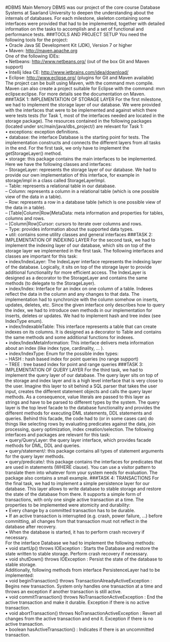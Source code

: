 #DBMS
Main Memory DBMS was our project of the core course Database Systems at Saarland University to deepen the understanding about the internals of databases. For each milestone, skeleton containing some interfaces were provided that had to be implemented, together with detailed information on the tasks to accomplish and a set of functional and performance tests.
###TOOLS AND PROJECT SETUP
You need the following tools for the project: <br />
• Oracle Java SE Development Kit (JDK), Version 7 or higher <br />
• Maven: http://maven.apache.org <br />
One of the following IDEs: <br />
• Netbeans: http://www.netbeans.org/ (out of the box Git and Maven support) <br />
• Intellij Idea CE: http://www.jetbrains.com/idea/download/ <br />
• Eclipse: http://www.eclipse.org/ (plugins for Git and Maven available) <br />
The project can be built using Maven, with the command mvn compile. Maven can also create a project suitable for Eclipse with the command: mvn eclipse:eclipse. For more details see the documentation on Maven. 
###TASK 1: IMPLEMENTATION OF STORAGE LAYER
For the first milestone, we had to implement the storage layer of our database. We were provided with the interfaces that were to be implemented and against which there were tests tests (for Task 1, most of the interfaces needed are located in the storage package). The resources contained in the following packages (located under src/main/java/dbs_project/) are relevant for Task 1: <br />
• exceptions: exception definitions. <br />
• database: the interface Database is the starting point for tests. The implementation constructs and connects the different layers from all tasks in the end. For the first task, we only have to implement the getStorageLayer() method. <br />
• storage: this package contains the main interfaces to be implemented. Here we have the following classes and interfaces: <br />
– StorageLayer: represents the storage layer of our database. We had to provide our own implementation of this interface, for example in storage/impl in a class called StorageLayerImpl. <br />
– Table: represents a relational table in our database. <br />
– Column: represents a column in a relational table (which is one possible view of the data in a table). <br />
– Row: represents a row in a database table (which is one possible view of the data in a table). <br />
– [Table|Column|Row]MetaData: meta information and properties for tables, columns and rows. <br />
– [Column|Row]Cursor: cursors to iterate over columns and rows. <br />
– Type: provides information about the supported data types. <br />
• util: contains some utility classes and general interfaces 
###TASK 2: IMPLEMENTATION OF INDEXING LAYER
For the second task, we had to implement the indexing layer of our database, which sits on top of the storage layer we implemented in the first task. The following interfaces and classes are important for this task: <br />
• index/IndexLayer: The IndexLayer interface represents the indexing layer of the database. Logically, it sits on top of the storage layer to provide additional functionality for more efficient access. The IndexLayer is designed as a decorator to the StorageLayer and contains the same methods (to delegate to the StorageLayer). <br />
• index/Index: Interface for an index on one column of a table. Indexes reflect the data in the column and any changes to that data. The implementation had to synchronize with the column somehow on inserts, updates, deletes, etc. Since the given interface only describes how to query the index, we had to introduce own methods in our implementation for inserts, deletes or updates. We had to implement hash and tree index (see IndexType enum). <br />
• index/IndexableTable: This interface represents a table that can create indexes on its columns. It is designed as a decorator to Table and contains the same methods and some additional functions for indexes. <br />
• index/IndexMetaInformation: This interface delivers meta information about an index (like index type, cardinality, ... ). <br />
• index/IndexType: Enum for the possible index types: <br />
– HASH : hash based index for point queries (no range support) <br />
– TREE : tree based index for point and range queries 
###TASK 3: IMPLEMENTATION OF QUERY LAYER 
For the third task, we had to implement the query layer of our database. The query layer sits on top of the storage and index layer and is a high level interface that is very close to the user. Imagine this layer to sit behind a SQL parser that takes the user input, creates the different statement objects and calls the query layer methods. As a consequence, value literals are passed to this layer as strings and have to be parsed to different types by the system. The query layer is the top level facade to the database functionality and provides the different methods for executing DML statements, DDL statements and queries. Behind this facade, the code had to (or in some cases can) do things like selecting rows by evaluating predicates against the data, join processing, query optimization, index creation/selection. The following interfaces and packages are relevant for this task: <br />
• query/QueryLayer: the query layer interface, which provides facade methods for DML, DDL and queries. <br />
• query/statement/: this package contains all types of statement arguments for the query layer methods. <br />
• query/predicate/: this package contains the interfaces for predicates that are used in statements (WHERE clause). You can use a visitor pattern to translate them into whatever form your system needs for evaluation. The package also contains a small example. 
###TASK 4: TRANSACTIONS 
For the final task, we had to implement a simple persistence layer for our database. This layer allows to write database to stable storage and restore the state of the database from there. It supports a simple form of transactions, with only one single active transaction at a time. The properties to be implemented were atomicity and durability: <br />
• Every change by a committed transaction has to be durable. <br />
• If an active transaction is interrupted (e.g. crash, power failure, ...) before committing, all changes from that transaction must not reflect in the database after recovery. <br />
• When the database is started, it has to perform crash recovery if necessary. <br />
For the interface Database we had to implement the following methods: <br />
• void startUp() throws IOException : Starts the Database and restore the state written to stable storage. Perform crash recovery if necessary. <br />
• void shutDown() throws IOException : Persist the state of the database to stable storage. <br />
Additionally, following methods from interface PersistenceLayer had to be implemented: <br />
• void beginTransaction() throws TransactionAlreadyActiveException : Begins new transaction. System only handles one transaction at a time and throws an exception if another transaction is still active. <br />
• void commitTransaction() throws NoTransactionActiveException : End the active transaction and make it durable. Exception if there is no active transaction. <br />
• void abortTransaction() throws NoTransactionActiveException : Revert all changes from the active transaction and end it. Exception if there is no active transaction. <br />
• boolean hasActiveTransaction() : Indicates if there is an uncommitted transaction.
